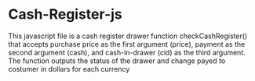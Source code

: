 # Cash-Register-js
This javascript file is a cash register drawer function checkCashRegister() 
that accepts purchase price as the first argument (price), payment as the second argument 
(cash), and cash-in-drawer (cid) as the third argument.
The function outputs the status of the drawer and change payed to costumer in dollars for each currency 
